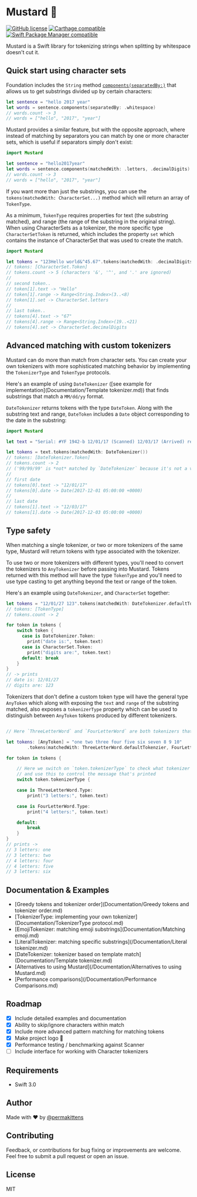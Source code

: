 # Mustard 🌭

[![GitHub license](https://img.shields.io/badge/license-MIT-lightgrey.svg?style=flat)](https://github.com/mathewsanders/Mustard/blob/master/LICENSE) [![Carthage compatible](https://img.shields.io/badge/Carthage-compatible-4BC51D.svg?style=flat)](https://github.com/Carthage/Carthage) [![Swift Package Manager compatible](https://img.shields.io/badge/Swift%20Package%20Manager-compatible-EF5138%20.svg?style=flat)](https://swift.org/package-manager/)

Mustard is a Swift library for tokenizing strings when splitting by whitespace doesn't cut it.

## Quick start using character sets

Foundation includes the `String` method [`components(separatedBy:)`](https://developer.apple.com/reference/swift/string/1690777-components) that allows us to get substrings divided up by certain characters:

````Swift
let sentence = "hello 2017 year"
let words = sentence.components(separatedBy: .whitespace)
// words.count -> 3
// words = ["hello", "2017", "year"]
````  

Mustard provides a similar feature, but with the opposite approach, where instead of matching by separators you can match by one or more character sets, which is useful if separators simply don't exist:

````Swift
import Mustard

let sentence = "hello2017year"
let words = sentence.components(matchedWith: .letters, .decimalDigits)
// words.count -> 3
// words = ["hello", "2017", "year"]
````  

If you want more than just the substrings, you can use the `tokens(matchedWith: CharacterSet...)` method which will return an array of `TokenType`.

As a minimum, `TokenType` requires properties for text (the substring matched), and range (the range of the substring in the original string). When using CharacterSets as a tokenizer, the more specific type `CharacterSetToken` is returned, which includes the property `set` which contains the instance of CharacterSet that was used to create the match.

````Swift
import Mustard

let tokens = "123Hello world&^45.67".tokens(matchedWith: .decimalDigits, .letters)
// tokens: [CharacterSet.Token]
// tokens.count -> 5 (characters '&', '^', and '.' are ignored)
//
// second token..
// token[1].text -> "Hello"
// token[1].range -> Range<String.Index>(3..<8)
// token[1].set -> CharacterSet.letters
//
// last token..
// tokens[4].text -> "67"
// tokens[4].range -> Range<String.Index>(19..<21)
// tokens[4].set -> CharacterSet.decimalDigits
````

## Advanced matching with custom tokenizers

Mustard can do more than match from character sets. You can create your own tokenizers with more
sophisticated matching behavior by implementing the `TokenizerType` and `TokenType` protocols.

Here's an example of using `DateTokenizer` ([see example for implementation](Documentation/Template tokenizer.md)) that finds substrings that match a `MM/dd/yy` format.

`DateTokenizer` returns tokens with the type `DateToken`. Along with the substring text and range, `DateToken` includes a `Date` object corresponding to the date in the substring:

````Swift
import Mustard

let text = "Serial: #YF 1942-b 12/01/17 (Scanned) 12/03/17 (Arrived) ref: 99/99/99"

let tokens = text.tokens(matchedWith: DateTokenizer())
// tokens: [DateTokenizer.Token]
// tokens.count -> 2
// ('99/99/99' is *not* matched by `DateTokenizer` because it's not a valid date)
//
// first date
// tokens[0].text -> "12/01/17"
// tokens[0].date -> Date(2017-12-01 05:00:00 +0000)
//
// last date
// tokens[1].text -> "12/03/17"
// tokens[1].date -> Date(2017-12-03 05:00:00 +0000)
````

## Type safety

When matching a single tokenizer, or two or more tokenizers of the same type, Mustard will return tokens with type associated with the tokenizer.

To use two or more tokenizers with different types, you'll need to convert the tokenizers to `AnyTokenizer` before passing into Mustard. Tokens returned with this method will have the type `TokenType` and you'll need to use type casting to get anything beyond the text or range of the token.

Here's an example using `DateTokenizer`, and `CharacterSet` together:

````Swift
let tokens = "12/01/27 123".tokens(matchedWith: DateTokenizer.defaultTokenizer, CharacterSet.decimalDigits.anyTokenizer)
// tokens: [TokenType]
// tokens.count -> 2

for token in tokens {
    switch token {
      case is DateTokenizer.Token:
        print("date is:", token.text)
      case is CharacterSet.Token:
        print("digits are:", token.text)
      default: break
    }
}
// -> prints
// date is: 12/01/27
// digits are: 123
````

Tokenizers that don't define a custom token type will have the general type `AnyToken` which along with exposing the `text` and `range` of the substring matched, also exposes a `tokenizerType` property which can be used to distinguish between `AnyToken` tokens produced by different tokenizers.

````Swift

// Here `ThreeLetterWord` and `FourLetterWord` are both tokenizers that don't define a custom token type, so both return `AnyToken`

let tokens: [AnyToken] = "one two three four five six seven 8 9 10"
        .tokens(matchedWith: ThreeLetterWord.defaultTokenzier, FourLetterWord.defaultTokenzier)

for token in tokens {

    // Here we switch on `token.tokenizerType` to check what tokenizer made the token
    // and use this to control the message that's printed
    switch token.tokenizerType {

    case is ThreeLetterWord.Type:
        print("3 letters:", token.text)

    case is FourLetterWord.Type:
        print("4 letters:", token.text)

    default:
        break
    }
}
// prints ->
// 3 letters: one
// 3 letters: two
// 4 letters: four
// 4 letters: five
// 3 letters: six

````

## Documentation & Examples

- [Greedy tokens and tokenizer order](Documentation/Greedy tokens and tokenizer order.md)
- [TokenizerType: implementing your own tokenizer](Documentation/TokenizerType protocol.md)
- [EmojiTokenizer: matching emoji substrings](Documentation/Matching emoji.md)
- [LiteralTokenizer: matching specific substrings](/Documentation/Literal tokenizer.md)
- [DateTokenizer: tokenizer based on template match](Documentation/Template tokenizer.md)
- [Alternatives to using Mustard](/Documentation/Alternatives to using Mustard.md)
- [Performance comparisons](/Documentation/Performance Comparisons.md)

## Roadmap
- [x] Include detailed examples and documentation
- [x] Ability to skip/ignore characters within match
- [x] Include more advanced pattern matching for matching tokens
- [x] Make project logo 🌭
- [x] Performance testing / benchmarking against Scanner
- [ ] Include interface for working with Character tokenizers

## Requirements

- Swift 3.0

## Author

Made with :heart: by [@permakittens](http://twitter.com/permakittens)

## Contributing

Feedback, or contributions for bug fixing or improvements are welcome. Feel free to submit a pull request or open an issue.

## License

MIT
